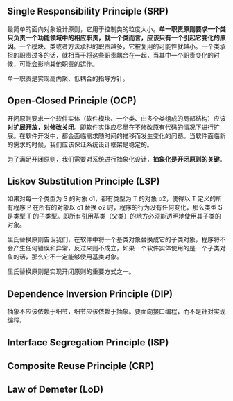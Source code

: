 ## Single Responsibility Principle (SRP)

最简单的面向对象设计原则，它用于控制类的粒度大小。**单一职责原则要求一个类只负责一个功能领域中的相应职责，就一个类而言，应该只有一个引起它变化的原因**。一个模块、类或者方法承担的职责越多，它被复用的可能性就越小。一个类承担的职责过多的话，就相当于将这些职责耦合在一起，当其中一个职责变化的时候，可能会影响其他职责的运作。

单一职责是实现高内聚、低耦合的指导方针。

## Open-Closed Principle (OCP)

开闭原则要求一个软件实体（软件模块、一个类、由多个类组成的局部结构）应该 **对扩展开放，对修改关闭**。即软件实体应尽量在不修改原有代码的情况下进行扩展。在软件开发中，都会面临需求随时间的推移而发生变化的问题。当软件面临新的需求的时候，我们应该保证系统设计框架是稳定的。

为了满足开闭原则，我们需要对系统进行抽象化设计，**抽象化是开闭原则的关键**。

## Liskov Substitution Principle (LSP)

如果对每一个类型为 S 的对象 o1，都有类型为 T 的对象 o2，使得以 T 定义的所有程序 P 在所有的对象以 o1 替换 o2 时，程序的行为没有任何变化，那么类型 S 是类型 T 的子类型。即所有引用基类（父类）的地方必须能透明地使用其子类的对象。

里氏替换原则告诉我们，在软件中将一个基类对象替换成它的子类对象，程序将不会产生任何错误和异常，反过来则不成立，如果一个软件实体使用的是一个子类对象的话，那么它不一定能够使用基类对象。

里氏替换原则是实现开闭原则的重要方式之一。

## Dependence Inversion Principle (DIP)

抽象不应该依赖于细节，细节应该依赖于抽象。要面向接口编程，而不是针对实现编程.

## Interface Segregation Principle (ISP)

## Composite Reuse Principle (CRP)

## Law of Demeter (LoD)
